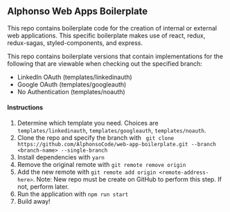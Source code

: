 ## Alphonso Web Apps Boilerplate   

This repo contains boilerplate code for the creation of internal or external web applications. This specific boilerplate
makes use of react, redux, redux-sagas, styled-components, and express.  

This repo contains boilerplate versions that contain implementations for the following that are viewable when checking out the specified branch:  
- LinkedIn OAuth (templates/linkedinauth)  
- Google OAuth (templates/googleauth)
- No Authentication (templates/noauth)


#### Instructions  
1. Determine which template you need. Choices are `templates/linkedinauth`, `templates/googleauth`, `templates/noauth`.  
2. Clone the repo and specify the branch with ` git clone https://github.com/AlphonsoCode/web-app-boilerplate.git --branch <branch-name> --single-branch`  
3. Install dependencies with `yarn`  
4. Remove the original remote with `git remote remove origin`  
5. Add the new remote with `git remote add origin <remote-address-here>`. Note: New repo must be create on GitHub to perform this step. If not, perform later.  
6. Run the application with `npm run start`  
7. Build away!  
